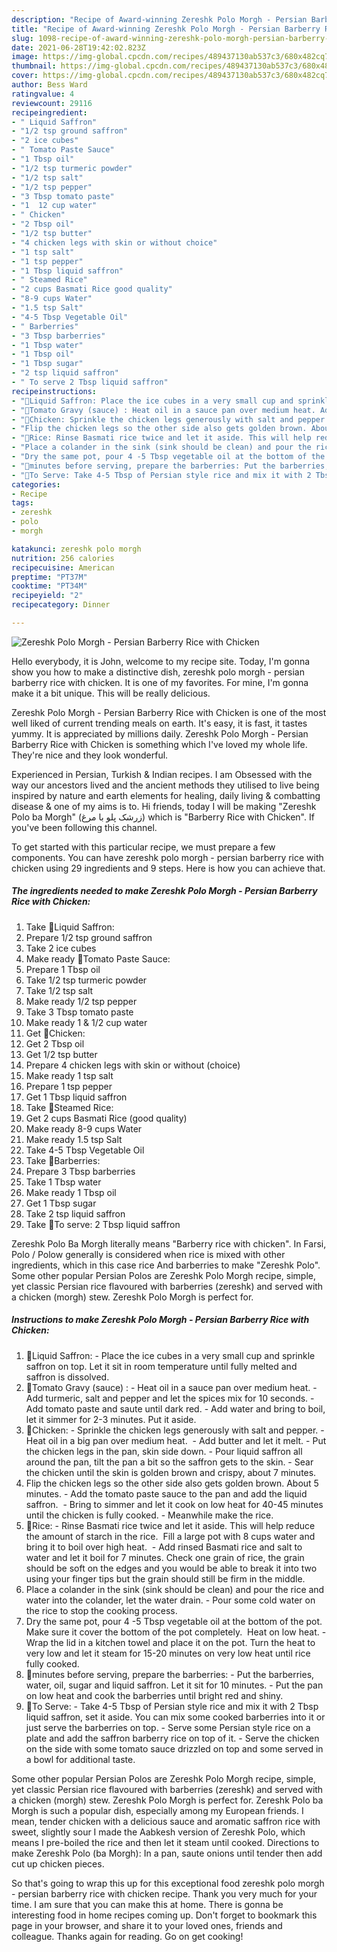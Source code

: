 ```yaml
---
description: "Recipe of Award-winning Zereshk Polo Morgh - Persian Barberry Rice with Chicken"
title: "Recipe of Award-winning Zereshk Polo Morgh - Persian Barberry Rice with Chicken"
slug: 1098-recipe-of-award-winning-zereshk-polo-morgh-persian-barberry-rice-with-chicken
date: 2021-06-28T19:42:02.823Z
image: https://img-global.cpcdn.com/recipes/489437130ab537c3/680x482cq70/zereshk-polo-morgh-persian-barberry-rice-with-chicken-recipe-main-photo.jpg
thumbnail: https://img-global.cpcdn.com/recipes/489437130ab537c3/680x482cq70/zereshk-polo-morgh-persian-barberry-rice-with-chicken-recipe-main-photo.jpg
cover: https://img-global.cpcdn.com/recipes/489437130ab537c3/680x482cq70/zereshk-polo-morgh-persian-barberry-rice-with-chicken-recipe-main-photo.jpg
author: Bess Ward
ratingvalue: 4
reviewcount: 29116
recipeingredient:
- " Liquid Saffron"
- "1/2 tsp ground saffron"
- "2 ice cubes"
- " Tomato Paste Sauce"
- "1 Tbsp oil"
- "1/2 tsp turmeric powder"
- "1/2 tsp salt"
- "1/2 tsp pepper"
- "3 Tbsp tomato paste"
- "1  12 cup water"
- " Chicken"
- "2 Tbsp oil"
- "1/2 tsp butter"
- "4 chicken legs with skin or without choice"
- "1 tsp salt"
- "1 tsp pepper"
- "1 Tbsp liquid saffron"
- " Steamed Rice"
- "2 cups Basmati Rice good quality"
- "8-9 cups Water"
- "1.5 tsp Salt"
- "4-5 Tbsp Vegetable Oil"
- " Barberries"
- "3 Tbsp barberries"
- "1 Tbsp water"
- "1 Tbsp oil"
- "1 Tbsp sugar"
- "2 tsp liquid saffron"
- " To serve 2 Tbsp liquid saffron"
recipeinstructions:
- "🌻Liquid Saffron: Place the ice cubes in a very small cup and sprinkle saffron on top. Let it sit in room temperature until fully melted and saffron is dissolved."
- "🌻Tomato Gravy (sauce) : Heat oil in a sauce pan over medium heat. Add turmeric, salt and pepper and let the spices mix for 10 seconds. Add tomato paste and saute until dark red. Add water and bring to boil, let it simmer for 2-3 minutes. Put it aside."
- "🌻Chicken: Sprinkle the chicken legs generously with salt and pepper. Heat oil in a big pan over medium heat.  Add butter and let it melt. Put the chicken legs in the pan, skin side down. Pour liquid saffron all around the pan, tilt the pan a bit so the saffron gets to the skin. Sear the chicken until the skin is golden brown and crispy, about 7 minutes."
- "Flip the chicken legs so the other side also gets golden brown. About 5 minutes. Add the tomato paste sauce to the pan and add the liquid saffron.  Bring to simmer and let it cook on low heat for 40-45 minutes until the chicken is fully cooked. Meanwhile make the rice."
- "🌻Rice: Rinse Basmati rice twice and let it aside. This will help reduce the amount of starch in the rice.  Fill a large pot with 8 cups water and bring it to boil over high heat.  Add rinsed Basmati rice and salt to water and let it boil for 7 minutes. Check one grain of rice, the grain should be soft on the edges and you would be able to break it into two using your finger tips but the grain should still be firm in the middle."
- "Place a colander in the sink (sink should be clean) and pour the rice and water into the colander, let the water drain. Pour some cold water on the rice to stop the cooking process."
- "Dry the same pot, pour 4 -5 Tbsp vegetable oil at the bottom of the pot. Make sure it cover the bottom of the pot completely.  Heat on low heat. Wrap the lid in a kitchen towel and place it on the pot. Turn the heat to very low and let it steam for 15-20 minutes on very low heat until rice fully cooked."
- "🌻minutes before serving, prepare the barberries: Put the barberries, water, oil, sugar and liquid saffron. Let it sit for 10 minutes. Put the pan on low heat and cook the barberries until bright red and shiny."
- "🌻To Serve: Take 4-5 Tbsp of Persian style rice and mix it with 2 Tbsp liquid saffron, set it aside. You can mix some cooked barberries into it or just serve the barberries on top. Serve some Persian style rice on a plate and add the saffron barberry rice on top of it. Serve the chicken on the side with some tomato sauce drizzled on top and some served in a bowl for additional taste."
categories:
- Recipe
tags:
- zereshk
- polo
- morgh

katakunci: zereshk polo morgh 
nutrition: 256 calories
recipecuisine: American
preptime: "PT37M"
cooktime: "PT34M"
recipeyield: "2"
recipecategory: Dinner

---
```



![Zereshk Polo Morgh - Persian Barberry Rice with Chicken](https://img-global.cpcdn.com/recipes/489437130ab537c3/680x482cq70/zereshk-polo-morgh-persian-barberry-rice-with-chicken-recipe-main-photo.jpg)

Hello everybody, it is John, welcome to my recipe site. Today, I'm gonna show you how to make a distinctive dish, zereshk polo morgh - persian barberry rice with chicken. It is one of my favorites. For mine, I'm gonna make it a bit unique. This will be really delicious.

Zereshk Polo Morgh - Persian Barberry Rice with Chicken is one of the most well liked of current trending meals on earth. It's easy, it is fast, it tastes yummy. It is appreciated by millions daily. Zereshk Polo Morgh - Persian Barberry Rice with Chicken is something which I've loved my whole life. They're nice and they look wonderful.

Experienced in Persian, Turkish &amp; Indian recipes. I am Obsessed with the way our ancestors lived and the ancient methods they utilised to live being inspired by nature and earth elements for healing, daily living &amp; combatting disease &amp; one of my aims is to. Hi friends, today I will be making &#34;Zereshk Polo ba Morgh&#34; (زرشک پلو با مرغ) which is &#34;Barberry Rice with Chicken&#34;. If you&#39;ve been following this channel.


To get started with this particular recipe, we must prepare a few components. You can have zereshk polo morgh - persian barberry rice with chicken using 29 ingredients and 9 steps. Here is how you can achieve that.

<!--inarticleads1-->

##### The ingredients needed to make Zereshk Polo Morgh - Persian Barberry Rice with Chicken:

1. Take  🌻Liquid Saffron:
1. Prepare 1/2 tsp ground saffron
1. Take 2 ice cubes
1. Make ready  🌻Tomato Paste Sauce:
1. Prepare 1 Tbsp oil
1. Take 1/2 tsp turmeric powder
1. Take 1/2 tsp salt
1. Make ready 1/2 tsp pepper
1. Take 3 Tbsp tomato paste
1. Make ready 1 &amp; 1/2 cup water
1. Get  🌻Chicken:
1. Get 2 Tbsp oil
1. Get 1/2 tsp butter
1. Prepare 4 chicken legs with skin or without (choice)
1. Make ready 1 tsp salt
1. Prepare 1 tsp pepper
1. Get 1 Tbsp liquid saffron
1. Take  🌻Steamed Rice:
1. Get 2 cups Basmati Rice (good quality)
1. Make ready 8-9 cups Water
1. Make ready 1.5 tsp Salt
1. Take 4-5 Tbsp Vegetable Oil
1. Take  🌻Barberries:
1. Prepare 3 Tbsp barberries
1. Take 1 Tbsp water
1. Make ready 1 Tbsp oil
1. Get 1 Tbsp sugar
1. Take 2 tsp liquid saffron
1. Take  🌻To serve: 2 Tbsp liquid saffron


Zereshk Polo Ba Morgh literally means &#34;Barberry rice with chicken&#34;. In Farsi, Polo / Polow generally is considered when rice is mixed with other ingredients, which in this case rice And barberries to make &#34;Zereshk Polo&#34;. Some other popular Persian Polos are Zereshk Polo Morgh recipe, simple, yet classic Persian rice flavoured with barberries (zereshk) and served with a chicken (morgh) stew. Zereshk Polo Morgh is perfect for. 

<!--inarticleads2-->

##### Instructions to make Zereshk Polo Morgh - Persian Barberry Rice with Chicken:

1. 🌻Liquid Saffron: - Place the ice cubes in a very small cup and sprinkle saffron on top. Let it sit in room temperature until fully melted and saffron is dissolved.
1. 🌻Tomato Gravy (sauce) : - Heat oil in a sauce pan over medium heat. - Add turmeric, salt and pepper and let the spices mix for 10 seconds. - Add tomato paste and saute until dark red. - Add water and bring to boil, let it simmer for 2-3 minutes. Put it aside.
1. 🌻Chicken: - Sprinkle the chicken legs generously with salt and pepper. - Heat oil in a big pan over medium heat.  - Add butter and let it melt. - Put the chicken legs in the pan, skin side down. - Pour liquid saffron all around the pan, tilt the pan a bit so the saffron gets to the skin. - Sear the chicken until the skin is golden brown and crispy, about 7 minutes.
1. Flip the chicken legs so the other side also gets golden brown. About 5 minutes. - Add the tomato paste sauce to the pan and add the liquid saffron.  - Bring to simmer and let it cook on low heat for 40-45 minutes until the chicken is fully cooked. - Meanwhile make the rice.
1. 🌻Rice: - Rinse Basmati rice twice and let it aside. This will help reduce the amount of starch in the rice.  Fill a large pot with 8 cups water and bring it to boil over high heat.  - Add rinsed Basmati rice and salt to water and let it boil for 7 minutes. Check one grain of rice, the grain should be soft on the edges and you would be able to break it into two using your finger tips but the grain should still be firm in the middle.
1. Place a colander in the sink (sink should be clean) and pour the rice and water into the colander, let the water drain. - Pour some cold water on the rice to stop the cooking process.
1. Dry the same pot, pour 4 -5 Tbsp vegetable oil at the bottom of the pot. Make sure it cover the bottom of the pot completely.  Heat on low heat. - Wrap the lid in a kitchen towel and place it on the pot. Turn the heat to very low and let it steam for 15-20 minutes on very low heat until rice fully cooked.
1. 🌻minutes before serving, prepare the barberries: - Put the barberries, water, oil, sugar and liquid saffron. Let it sit for 10 minutes. - Put the pan on low heat and cook the barberries until bright red and shiny.
1. 🌻To Serve: - Take 4-5 Tbsp of Persian style rice and mix it with 2 Tbsp liquid saffron, set it aside. You can mix some cooked barberries into it or just serve the barberries on top. - Serve some Persian style rice on a plate and add the saffron barberry rice on top of it. - Serve the chicken on the side with some tomato sauce drizzled on top and some served in a bowl for additional taste.


Some other popular Persian Polos are Zereshk Polo Morgh recipe, simple, yet classic Persian rice flavoured with barberries (zereshk) and served with a chicken (morgh) stew. Zereshk Polo Morgh is perfect for. Zereshk Polo ba Morgh is such a popular dish, especially among my European friends. I mean, tender chicken with a delicious sauce and aromatic saffron rice with sweet, slightly sour I made the Aabkesh version of Zereshk Polo, which means I pre-boiled the rice and then let it steam until cooked. Directions to make Zereshk Polo (ba Morgh): In a pan, saute onions until tender then add cut up chicken pieces. 

So that's going to wrap this up for this exceptional food zereshk polo morgh - persian barberry rice with chicken recipe. Thank you very much for your time. I am sure that you can make this at home. There is gonna be interesting food in home recipes coming up. Don't forget to bookmark this page in your browser, and share it to your loved ones, friends and colleague. Thanks again for reading. Go on get cooking!
